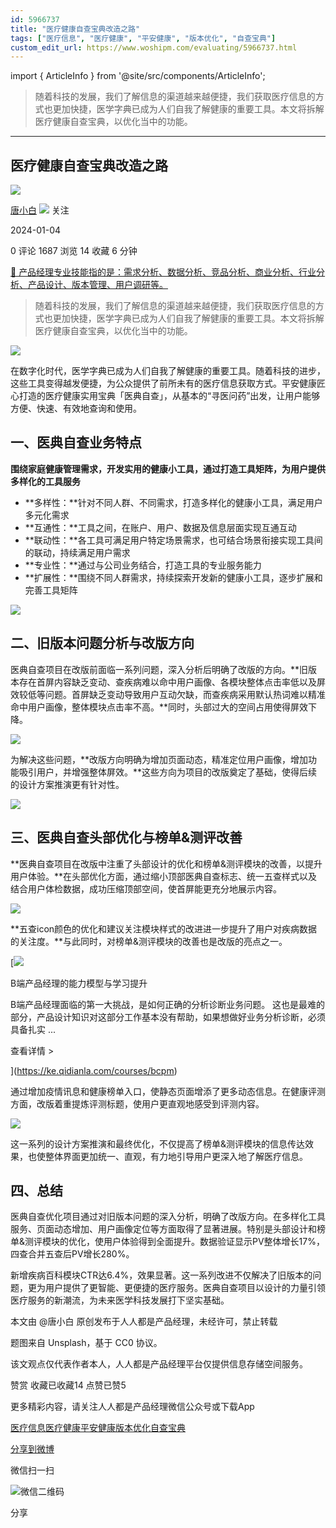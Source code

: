 ```yaml
---
id: 5966737
title: "医疗健康自查宝典改造之路"
tags: ["医疗信息", "医疗健康", "平安健康", "版本优化", "自查宝典"]
custom_edit_url: https://www.woshipm.com/evaluating/5966737.html
---
```

import { ArticleInfo } from '@site/src/components/ArticleInfo';

<ArticleInfo
    author="唐小白"
    authorLink="https://www.woshipm.com/u/203672"
    published="2024-01-04"
    views={1687}
    comments={0}
    collects={14}
/>

> 随着科技的发展，我们了解信息的渠道越来越便捷，我们获取医疗信息的方式也更加快捷，医学字典已成为人们自我了解健康的重要工具。本文将拆解医疗健康自查宝典，以优化当中的功能。

---

## 医疗健康自查宝典改造之路

[![](https://image.woshipm.com/wp-files/2022/04/NGQuybHtoT0XnaycAaB6.jpg!/both/72x72)](https://www.woshipm.com/u/203672)

[唐小白](https://www.woshipm.com/u/203672) ![](https://static.woshipm.com/tag/1101_1@2x.png) 关注

2024-01-04

0 评论 1687 浏览 14 收藏 6 分钟

[🔗 产品经理专业技能指的是：需求分析、数据分析、竞品分析、商业分析、行业分析、产品设计、版本管理、用户调研等。](https://ke.qidianla.com/courses/90pm)

> 随着科技的发展，我们了解信息的渠道越来越便捷，我们获取医疗信息的方式也更加快捷，医学字典已成为人们自我了解健康的重要工具。本文将拆解医疗健康自查宝典，以优化当中的功能。

![](https://image.woshipm.com/2023/04/20/2f53941a-df4b-11ed-8399-00163e0b5ff3.jpg)

在数字化时代，医学字典已成为人们自我了解健康的重要工具。随着科技的进步，这些工具变得越发便捷，为公众提供了前所未有的医疗信息获取方式。平安健康匠心打造的医疗健康实用宝典「医典自查」，从基本的“寻医问药”出发，让用户能够方便、快速、有效地查询和使用。

## 一、医典自查业务特点

**围绕家庭健康管理需求，开发实用的健康小工具，通过打造工具矩阵，为用户提供多样化的工具服务**

*   **多样性：**针对不同人群、不同需求，打造多样化的健康小工具，满足用户多元化需求
*   **互通性：**工具之间，在账户、用户、数据及信息层面实现互通互动
*   **联动性：**各工具可满足用户特定场景需求，也可结合场景衔接实现工具间的联动，持续满足用户需求
*   **专业性：**通过与公司业务结合，打造工具的专业服务能力
*   **扩展性：**围绕不同人群需求，持续探索开发新的健康小工具，逐步扩展和完善工具矩阵

![](https://image.woshipm.com/2023/12/27/7d680020-a4a1-11ee-ab67-00163e142b65.png)

## 二、旧版本问题分析与改版方向

医典自查项目在改版前面临一系列问题，深入分析后明确了改版的方向。**旧版本存在首屏内容缺乏变动、查疾病难以命中用户画像、各模块整体点击率低以及屏效较低等问题。首屏缺乏变动导致用户互动欠缺，而查疾病采用默认热词难以精准命中用户画像，整体模块点击率不高。**同时，头部过大的空间占用使得屏效下降。

![](https://image.woshipm.com/2023/12/27/731e612c-a4a1-11ee-bc18-00163e142b65.png)

为解决这些问题，**改版方向明确为增加页面动态，精准定位用户画像，增加功能吸引用户，并增强整体屏效。**这些方向为项目的改版奠定了基础，使得后续的设计方案推演更有针对性。

![](https://image.woshipm.com/2023/12/27/8f592340-a4a1-11ee-a222-00163e0b5ff3.png)

## 三、医典自查头部优化与榜单&测评改善

**医典自查项目在改版中注重了头部设计的优化和榜单&测评模块的改善，以提升用户体验。**在头部优化方面，通过缩小顶部医典自查标志、统一五查样式以及结合用户体检数据，成功压缩顶部空间，使首屏能更充分地展示内容。

![](https://image.woshipm.com/2023/12/27/c0964758-a4a1-11ee-bc18-00163e142b65.png)

**五查icon颜色的优化和建议关注模块样式的改进进一步提升了用户对疾病数据的关注度。**与此同时，对榜单&测评模块的改善也是改版的亮点之一。

[![](https://image.woshipm.com/2023/08/02/1554eea8-30e3-11ee-88e7-00163e0b5ff3.png)

B端产品经理的能力模型与学习提升

B端产品经理面临的第一大挑战，是如何正确的分析诊断业务问题。 这也是最难的部分，产品设计知识对这部分工作基本没有帮助，如果想做好业务分析诊断，必须具备扎实 ...

查看详情 >

](https://ke.qidianla.com/courses/bcpm)

通过增加疫情讯息和健康榜单入口，使静态页面增添了更多动态信息。在健康评测方面，改版着重提炼评测标题，使用户更直观地感受到评测内容。

![](https://image.woshipm.com/2023/12/27/d44ab220-a4a1-11ee-bc18-00163e142b65.png)

这一系列的设计方案推演和最终优化，不仅提高了榜单&测评模块的信息传达效果，也使整体界面更加统一、直观，有力地引导用户更深入地了解医疗信息。

## 四、总结

医典自查优化项目通过对旧版本问题的深入分析，明确了改版方向。在多样化工具服务、页面动态增加、用户画像定位等方面取得了显著进展。特别是头部设计和榜单&测评模块的优化，使用户体验得到全面提升。数据验证显示PV整体增长17%，四查合并五查后PV增长280%。

新增疾病百科模块CTR达6.4%，效果显著。这一系列改进不仅解决了旧版本的问题，更为用户提供了更智能、更便捷的医疗服务。医典自查项目以设计的力量引领医疗服务的新潮流，为未来医学科技发展打下坚实基础。

本文由 @唐小白 原创发布于人人都是产品经理，未经许可，禁止转载

题图来自 Unsplash，基于 CC0 协议。

该文观点仅代表作者本人，人人都是产品经理平台仅提供信息存储空间服务。

赞赏 收藏已收藏14 点赞已赞5

更多精彩内容，请关注人人都是产品经理微信公众号或下载App

[医疗信息](https://www.woshipm.com/tag/%e5%8c%bb%e7%96%97%e4%bf%a1%e6%81%af)[医疗健康](https://www.woshipm.com/tag/%e5%8c%bb%e7%96%97%e5%81%a5%e5%ba%b7)[平安健康](https://www.woshipm.com/tag/%e5%b9%b3%e5%ae%89%e5%81%a5%e5%ba%b7)[版本优化](https://www.woshipm.com/tag/%e7%89%88%e6%9c%ac%e4%bc%98%e5%8c%96)[自查宝典](https://www.woshipm.com/tag/%e8%87%aa%e6%9f%a5%e5%ae%9d%e5%85%b8)

[分享到微博](https://service.weibo.com/share/share.php?appkey=2775287854&title=医疗健康自查宝典改造之路&url=https://www.woshipm.com/evaluating/5966737.html&pic=https://image.woshipm.com/2023/04/20/2f53941a-df4b-11ed-8399-00163e0b5ff3.jpg)

微信扫一扫

![微信二维码](https://api.pwmqr.com/qrcode/create/?url=https://www.woshipm.com/evaluating/5966737.html)

分享